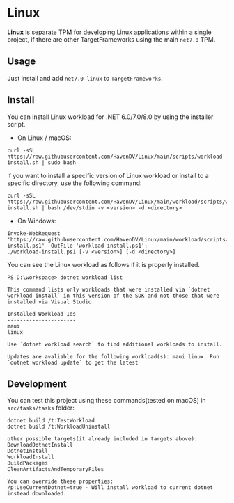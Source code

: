 # Linux
<b>Linux</b> is separate TPM for developing Linux applications within a single project, if there are other TargetFrameworks using the main `net7.0` TPM.

## Usage
Just install and add `net7.0-linux` to `TargetFrameworks`.

## Install
You can install Linux workload for .NET 6.0/7.0/8.0 by using the installer script.
- On Linux / macOS:
```
curl -sSL https://raw.githubusercontent.com/HavenDV/Linux/main/scripts/workload-install.sh | sudo bash
```
if you want to install a specific version of Linux workload or install to a specific directory, use the following command:
```
curl -sSL https://raw.githubusercontent.com/HavenDV/Linux/main/workload/scripts/workload-install.sh | bash /dev/stdin -v <version> -d <directory>
```
- On Windows:
```
Invoke-WebRequest 'https://raw.githubusercontent.com/HavenDV/Linux/main/workload/scripts/workload-install.ps1' -OutFile 'workload-install.ps1';
./workload-install.ps1 [-v <version>] [-d <directory>]
```
You can see the Linux workload as follows if it is properly installed.
```
PS D:\workspace> dotnet workload list

This command lists only workloads that were installed via `dotnet workload install` in this version of the SDK and not those that were installed via Visual Studio.

Installed Workload Ids
----------------------
maui
linux

Use `dotnet workload search` to find additional workloads to install.

Updates are avaliable for the following workload(s): maui linux. Run `dotnet workload update` to get the latest  
```

## Development
You can test this project using these commands(tested on macOS) in `src/tasks/tasks` folder:
```
dotnet build /t:TestWorkload
dotnet build /t:WorkloadUninstall

other possible targets(it already included in targets above):
DownloadDotnetInstall
DotnetInstall
WorkloadInstall
BuildPackages
CleanArtifactsAndTemporaryFiles

You can override these properties:
/p:UseCurrentDotnet=true - Will install workload to current dotnet instead downloaded.
```
